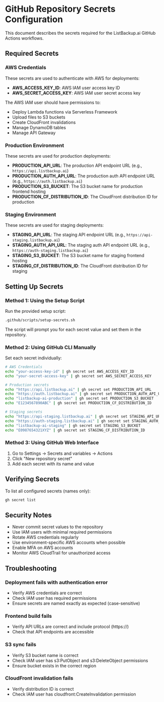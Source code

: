 # GitHub Repository Secrets Configuration

This document describes the secrets required for the ListBackup.ai GitHub Actions workflows.

## Required Secrets

### AWS Credentials
These secrets are used to authenticate with AWS for deployments:

- **AWS_ACCESS_KEY_ID**: AWS IAM user access key ID
- **AWS_SECRET_ACCESS_KEY**: AWS IAM user secret access key

The AWS IAM user should have permissions to:
- Deploy Lambda functions via Serverless Framework
- Upload files to S3 buckets
- Create CloudFront invalidations
- Manage DynamoDB tables
- Manage API Gateway

### Production Environment
These secrets are used for production deployments:

- **PRODUCTION_API_URL**: The production API endpoint URL (e.g., `https://api.listbackup.ai`)
- **PRODUCTION_AUTH_API_URL**: The production auth API endpoint URL (e.g., `https://auth.listbackup.ai`)
- **PRODUCTION_S3_BUCKET**: The S3 bucket name for production frontend hosting
- **PRODUCTION_CF_DISTRIBUTION_ID**: The CloudFront distribution ID for production

### Staging Environment
These secrets are used for staging deployments:

- **STAGING_API_URL**: The staging API endpoint URL (e.g., `https://api-staging.listbackup.ai`)
- **STAGING_AUTH_API_URL**: The staging auth API endpoint URL (e.g., `https://auth-staging.listbackup.ai`)
- **STAGING_S3_BUCKET**: The S3 bucket name for staging frontend hosting
- **STAGING_CF_DISTRIBUTION_ID**: The CloudFront distribution ID for staging

## Setting Up Secrets

### Method 1: Using the Setup Script
Run the provided setup script:

```bash
.github/scripts/setup-secrets.sh
```

The script will prompt you for each secret value and set them in the repository.

### Method 2: Using GitHub CLI Manually
Set each secret individually:

```bash
# AWS Credentials
echo "your-access-key-id" | gh secret set AWS_ACCESS_KEY_ID
echo "your-secret-access-key" | gh secret set AWS_SECRET_ACCESS_KEY

# Production secrets
echo "https://api.listbackup.ai" | gh secret set PRODUCTION_API_URL
echo "https://auth.listbackup.ai" | gh secret set PRODUCTION_AUTH_API_URL
echo "listbackup-ai-production" | gh secret set PRODUCTION_S3_BUCKET
echo "E1234567890ABC" | gh secret set PRODUCTION_CF_DISTRIBUTION_ID

# Staging secrets
echo "https://api-staging.listbackup.ai" | gh secret set STAGING_API_URL
echo "https://auth-staging.listbackup.ai" | gh secret set STAGING_AUTH_API_URL
echo "listbackup-ai-staging" | gh secret set STAGING_S3_BUCKET
echo "E0987654321XYZ" | gh secret set STAGING_CF_DISTRIBUTION_ID
```

### Method 3: Using GitHub Web Interface
1. Go to Settings → Secrets and variables → Actions
2. Click "New repository secret"
3. Add each secret with its name and value

## Verifying Secrets

To list all configured secrets (names only):

```bash
gh secret list
```

## Security Notes

- Never commit secret values to the repository
- Use IAM users with minimal required permissions
- Rotate AWS credentials regularly
- Use environment-specific AWS accounts when possible
- Enable MFA on AWS accounts
- Monitor AWS CloudTrail for unauthorized access

## Troubleshooting

### Deployment fails with authentication error
- Verify AWS credentials are correct
- Check IAM user has required permissions
- Ensure secrets are named exactly as expected (case-sensitive)

### Frontend build fails
- Verify API URLs are correct and include protocol (https://)
- Check that API endpoints are accessible

### S3 sync fails
- Verify S3 bucket name is correct
- Check IAM user has s3:PutObject and s3:DeleteObject permissions
- Ensure bucket exists in the correct region

### CloudFront invalidation fails
- Verify distribution ID is correct
- Check IAM user has cloudfront:CreateInvalidation permission